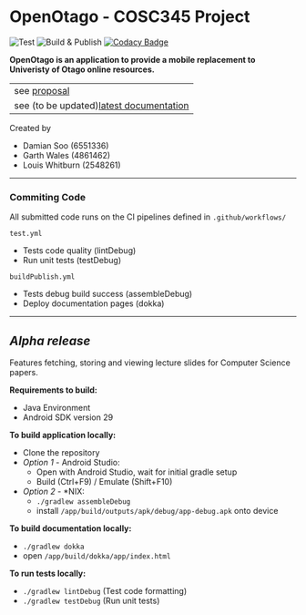 # OpenOtago - COSC345 Project
![Test](https://github.com/GenericPath/345/workflows/Test/badge.svg) ![Build & Publish](https://github.com/GenericPath/345/workflows/Build%20&%20Publish/badge.svg) [![Codacy Badge](https://app.codacy.com/project/badge/Grade/69862f4fa1f84105979181bf83eb4340)](https://www.codacy.com/manual/garth.dhnz/345?utm_source=github.com&amp;utm_medium=referral&amp;utm_content=GenericPath/345&amp;utm_campaign=Badge_Grade)

**OpenOtago is an application to provide a mobile replacement to Univeristy of Otago online resources.**

<table>
<tr>
    <td>see <a href="https://github.com/GenericPath/345/blob/master/proposal/proposal.pdf">proposal</a></td> 
</tr>

<tr>
    <td>see (to be updated)<a href="https://altitude.otago.ac.nz/lwhitburn/c345-project/-/jobs/artifacts/master/file/public/app/index.html?job=pages">latest documentation</a></td>
</tr>
</table>

Created by
 - Damian Soo (6551336)
 - Garth Wales (4861462) 
 - Louis Whitburn (2548261)

---
### **Commiting Code** 
All submitted code runs on the CI pipelines defined in ```.github/workflows/```

 ```test.yml```
 - Tests code quality (lintDebug)
 - Run unit tests (testDebug)
 
 ```buildPublish.yml```
 - Tests debug build success (assembleDebug)    
 - Deploy documentation pages (dokka)

----
## *Alpha release* 
Features fetching, storing and viewing lecture slides for Computer Science papers.

**Requirements to build:**
 - Java Environment
 - Android SDK version 29 

**To build application locally:**
- Clone the repository
- *Option 1* - Android Studio:
    - Open with Android Studio, wait for initial gradle setup
    - Build (Ctrl+F9) / Emulate (Shift+F10)
- *Option 2* - *NIX:
    - ```./gradlew assembleDebug ```
    - install ```/app/build/outputs/apk/debug/app-debug.apk``` onto device

**To build documentation locally:**
 - ```./gradlew dokka```
 - open ```/app/build/dokka/app/index.html```

 **To run tests locally:**
 - ```./gradlew lintDebug``` (Test code formatting)
 - ```./gradlew testDebug``` (Run unit tests)
